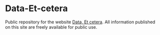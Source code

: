 # Data-Et-cetera
Public repository for the website [Data, Et cetera](https://www.dataetc.org/index.html).  All information published on this site are freely available for public use.
